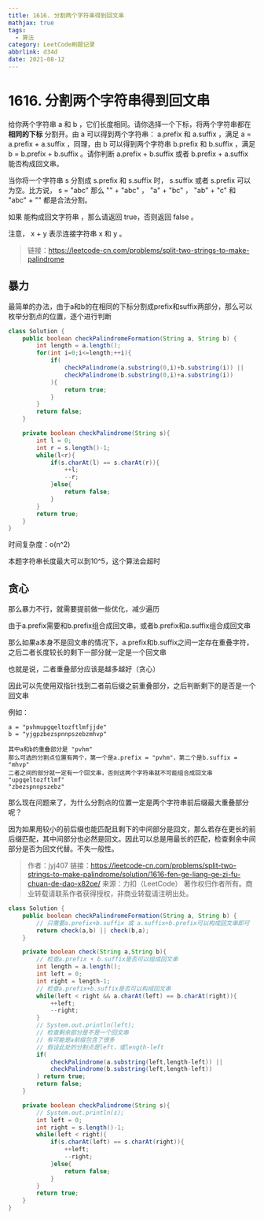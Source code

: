 ```yaml
---
title: 1616. 分割两个字符串得到回文串
mathjax: true
tags:
  - 算法
category: LeetCode刷题记录
abbrlink: d34d
date: 2021-08-12
---
```

# 1616. 分割两个字符串得到回文串

给你两个字符串 a 和 b ，它们长度相同。请你选择一个下标，将两个字符串都在 **相同的下标** 分割开。由 a 可以得到两个字符串： a.prefix 和 a.suffix ，满足 a = a.prefix + a.suffix ，同理，由 b 可以得到两个字符串 b.prefix 和 b.suffix ，满足 b = b.prefix + b.suffix 。请你判断 a.prefix + b.suffix 或者 b.prefix + a.suffix 能否构成回文串。

当你将一个字符串 s 分割成 s.prefix 和 s.suffix 时， s.suffix 或者 s.prefix 可以为空。比方说， s = "abc" 那么 "" + "abc" ， "a" + "bc" ， "ab" + "c" 和 "abc" + "" 都是合法分割。

如果 能构成回文字符串 ，那么请返回 true，否则返回 false 。

注意， x + y 表示连接字符串 x 和 y 。

> 链接：https://leetcode-cn.com/problems/split-two-strings-to-make-palindrome

<!-- more -->

## 暴力

最简单的办法，由于a和b的在相同的下标分割成prefix和suffix两部分，那么可以枚举分割点的位置，逐个进行判断

```java
class Solution {
    public boolean checkPalindromeFormation(String a, String b) {
        int length = a.length();
        for(int i=0;i<=length;++i){
            if(
                checkPalindrome(a.substring(0,i)+b.substring(i)) || 
                checkPalindrome(b.substring(0,i)+a.substring(i))
            ){
                return true;
            }
        }
        return false;
    }

    private boolean checkPalindrome(String s){
        int l = 0;
        int r = s.length()-1;
        while(l<r){
            if(s.charAt(l) == s.charAt(r)){
                ++l;
                --r;
            }else{
                return false;
            }
        }
        return true;
    }
}
```

时间复杂度：o(n^2)

本题字符串长度最大可以到10^5，这个算法会超时

## 贪心

那么暴力不行，就需要提前做一些优化，减少遍历

由于a.prefix需要和b.prefix组合成回文串，或者b.prefix和a.suffix组合成回文串

那么如果a本身不是回文串的情况下，a.prefix和b.suffix之间一定存在重叠字符，之后二者长度较长的剩下一部分就一定是一个回文串

也就是说，二者重叠部分应该是越多越好（贪心）

因此可以先使用双指针找到二者前后缀之前重叠部分，之后判断剩下的是否是一个回文串

例如：

```
a = "pvhmupgqeltozftlmfjjde"
b = "yjgpzbezspnnpszebzmhvp"

其中a和b的重叠部分是 "pvhm"
那么可选的分割点位置有两个，第一个是a.prefix = "pvhm"，第二个是b.suffix = "mhvp"
二者之间的部分就一定有一个回文串，否则这两个字符串就不可能组合成回文串
"upgqeltozftlmf"
"zbezspnnpszebz"
```

那么现在问题来了，为什么分割点的位置一定是两个字符串前后缀最大重叠部分呢？

因为如果用较小的前后缀也能匹配且剩下的中间部分是回文，那么若存在更长的前后缀匹配，其中间部分也必然是回文。因此可以总是用最长的匹配，检查剩余中间部分是否为回文代替。不失一般性。

> 作者：jyj407
> 链接：https://leetcode-cn.com/problems/split-two-strings-to-make-palindrome/solution/1616-fen-ge-liang-ge-zi-fu-chuan-de-dao-x82oe/
> 来源：力扣（LeetCode）
> 著作权归作者所有。商业转载请联系作者获得授权，非商业转载请注明出处。

```java
class Solution {
    public boolean checkPalindromeFormation(String a, String b) {
        // 只需要a.prefix+b.suffix 或 a.suffix+b.prefix可以构成回文串即可
        return check(a,b) || check(b,a);
    }

    private boolean check(String a,String b){
      	// 检查a.prefix + b.suffix是否可以组成回文串
        int length = a.length();
        int left = 0;
        int right = length-1;
        // 检查a.prefix+b.suffix是否可以构成回文串
        while(left < right && a.charAt(left) == b.charAt(right)){
            ++left;
            --right;
        }
        // System.out.println(left);
        // 检查剩余部分是不是一个回文串
        // 有可能是a前缀包含了很多
        // 假设此处的分割点是left，或length-left
        if(
            checkPalindrome(a.substring(left,length-left)) || 
            checkPalindrome(b.substring(left,length-left))
        ) return true;
        return false;
    }

    private boolean checkPalindrome(String s){
        // System.out.println(s);
        int left = 0;
        int right = s.length()-1;
        while(left < right){
            if(s.charAt(left) == s.charAt(right)){
                ++left;
                --right;
            }else{
                return false;
            }
        }
        return true;
    }
}
```

